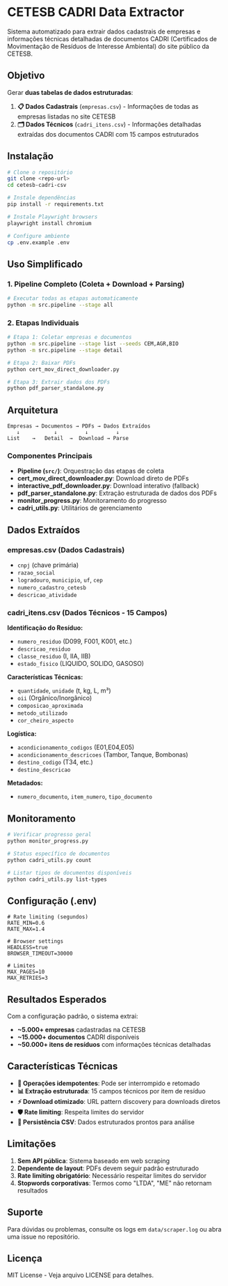 # CETESB CADRI Data Extractor

Sistema automatizado para extrair dados cadastrais de empresas e informações técnicas detalhadas de documentos CADRI (Certificados de Movimentação de Resíduos de Interesse Ambiental) do site público da CETESB.

## Objetivo

Gerar **duas tabelas de dados estruturadas**:

1. **📋 Dados Cadastrais** (`empresas.csv`) - Informações de todas as empresas listadas no site CETESB
2. **🗂️ Dados Técnicos** (`cadri_itens.csv`) - Informações detalhadas extraídas dos documentos CADRI com 15 campos estruturados

## Instalação

```bash
# Clone o repositório
git clone <repo-url>
cd cetesb-cadri-csv

# Instale dependências
pip install -r requirements.txt

# Instale Playwright browsers
playwright install chromium

# Configure ambiente
cp .env.example .env
```

## Uso Simplificado

### 1. Pipeline Completo (Coleta + Download + Parsing)

```bash
# Executar todas as etapas automaticamente
python -m src.pipeline --stage all
```

### 2. Etapas Individuais

```bash
# Etapa 1: Coletar empresas e documentos
python -m src.pipeline --stage list --seeds CEM,AGR,BIO
python -m src.pipeline --stage detail

# Etapa 2: Baixar PDFs
python cert_mov_direct_downloader.py

# Etapa 3: Extrair dados dos PDFs
python pdf_parser_standalone.py
```

## Arquitetura

```
Empresas → Documentos → PDFs → Dados Extraídos
   ↓           ↓         ↓         ↓
List    →   Detail  →  Download → Parse
```

### Componentes Principais

- **Pipeline (`src/`)**: Orquestração das etapas de coleta
- **cert_mov_direct_downloader.py**: Download direto de PDFs
- **interactive_pdf_downloader.py**: Download interativo (fallback)
- **pdf_parser_standalone.py**: Extração estruturada de dados dos PDFs
- **monitor_progress.py**: Monitoramento do progresso
- **cadri_utils.py**: Utilitários de gerenciamento

## Dados Extraídos

### empresas.csv (Dados Cadastrais)
- `cnpj` (chave primária)
- `razao_social`
- `logradouro`, `municipio`, `uf`, `cep`
- `numero_cadastro_cetesb`
- `descricao_atividade`

### cadri_itens.csv (Dados Técnicos - 15 Campos)
**Identificação do Resíduo:**
- `numero_residuo` (D099, F001, K001, etc.)
- `descricao_residuo`
- `classe_residuo` (I, IIA, IIB)
- `estado_fisico` (LIQUIDO, SOLIDO, GASOSO)

**Características Técnicas:**
- `quantidade`, `unidade` (t, kg, L, m³)
- `oii` (Orgânico/Inorgânico)
- `composicao_aproximada`
- `metodo_utilizado`
- `cor_cheiro_aspecto`

**Logística:**
- `acondicionamento_codigos` (E01,E04,E05)
- `acondicionamento_descricoes` (Tambor, Tanque, Bombonas)
- `destino_codigo` (T34, etc.)
- `destino_descricao`

**Metadados:**
- `numero_documento`, `item_numero`, `tipo_documento`

## Monitoramento

```bash
# Verificar progresso geral
python monitor_progress.py

# Status específico de documentos
python cadri_utils.py count

# Listar tipos de documentos disponíveis
python cadri_utils.py list-types
```

## Configuração (.env)

```env
# Rate limiting (segundos)
RATE_MIN=0.6
RATE_MAX=1.4

# Browser settings
HEADLESS=true
BROWSER_TIMEOUT=30000

# Limites
MAX_PAGES=10
MAX_RETRIES=3
```

## Resultados Esperados

Com a configuração padrão, o sistema extrai:
- **~5.000+ empresas** cadastradas na CETESB
- **~15.000+ documentos** CADRI disponíveis
- **~50.000+ itens de resíduos** com informações técnicas detalhadas

## Características Técnicas

- **🔄 Operações idempotentes**: Pode ser interrompido e retomado
- **📊 Extração estruturada**: 15 campos técnicos por item de resíduo
- **⚡ Download otimizado**: URL pattern discovery para downloads diretos
- **🛡️ Rate limiting**: Respeita limites do servidor
- **💾 Persistência CSV**: Dados estruturados prontos para análise

## Limitações

1. **Sem API pública**: Sistema baseado em web scraping
2. **Dependente de layout**: PDFs devem seguir padrão estruturado
3. **Rate limiting obrigatório**: Necessário respeitar limites do servidor
4. **Stopwords corporativas**: Termos como "LTDA", "ME" não retornam resultados

## Suporte

Para dúvidas ou problemas, consulte os logs em `data/scraper.log` ou abra uma issue no repositório.

## Licença

MIT License - Veja arquivo LICENSE para detalhes.